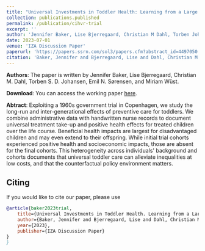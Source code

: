 ```yaml
---
title: "Universal Investments in Toddler Health: Learning from a Large Government Trial"
collection: publications.published
permalink: /publication/cihvr-trial
excerpt: ''
author: 'Jennifer Baker, Lise Bjerregaard, Christian M Dahl, Torben Johansen, Emil Sørensen, and Miriam Wüst'
date: 2023-07-01
venue: 'IZA Discussion Paper'
paperurl: 'https://papers.ssrn.com/sol3/papers.cfm?abstract_id=4497050'
citation: 'Baker, Jennifer and Bjerregaard, Lise and Dahl, Christian M. and Johansen, Torben and Sørensen, Emil and Wüst, Miriam, Universal Investments in Toddler Health. Learning from a Large Government Trial. IZA Discussion Paper No. 16270, Available at SSRN: https://ssrn.com/abstract=4497050 or http://dx.doi.org/10.2139/ssrn.4497050'
---
```


**Authors**: 
The paper is written by Jennifer Baker, Lise Bjerregaard, Christian M. Dahl, Torben S. D. Johansen, Emil N. Sørensen, and Miriam Wüst.

**Download**: 
You can access the working paper [here](https://academic.oup.com/ije/advance-article-abstract/doi/10.1093/ije/dyad096/7219285).

**Abtract**:
Exploiting a 1960s government trial in Copenhagen, we study the long-run and inter-generational effects of preventive care for toddlers. We combine administrative data with handwritten nurse records to document universal treatment take-up and positive health effects for treated children over the life course. Beneficial health impacts are largest for disadvantaged children and may even extend to their offspring. While initial trial cohorts experienced positive health and socioeconomic impacts, those are absent for the final cohorts. This heterogeneity across individuals' background and cohorts documents that universal toddler care can alleviate inequalities at low costs, and that the counterfactual policy environment matters.

## Citing
If you would like to cite our paper, please use
```bibtex
@article{baker2023trial,
    title={Universal Investments in Toddler Health. Learning from a Large Government Trial},
    author={Baker, Jennifer and Bjerregaard, Lise and Dahl, Christian M and Johansen, Torben and S{\o}rensen, Emil and W{\"u}st, Miriam},
    year={2023},
    publisher={IZA Discussion Paper}
}
}
```